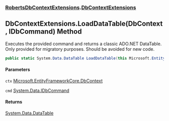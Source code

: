 ### [RobertsDbContextExtensions](RobertsDbContextExtensions 'RobertsDbContextExtensions').[DbContextExtensions](DbContextExtensions 'RobertsDbContextExtensions.DbContextExtensions')
## DbContextExtensions.LoadDataTable(DbContext, IDbCommand) Method
Executes the provided command and returns a classic ADO.NET DataTable.   
Only provided for migratory purposes. Should be avoided for new code.  
```csharp
public static System.Data.DataTable LoadDataTable(this Microsoft.EntityFrameworkCore.DbContext ctx, System.Data.IDbCommand cmd);
```
#### Parameters
<a name='RobertsDbContextExtensions_DbContextExtensions_LoadDataTable(Microsoft_EntityFrameworkCore_DbContext_System_Data_IDbCommand)_ctx'></a>
`ctx` [Microsoft.EntityFrameworkCore.DbContext](https://docs.microsoft.com/en-us/dotnet/api/Microsoft.EntityFrameworkCore.DbContext 'Microsoft.EntityFrameworkCore.DbContext')  
  
<a name='RobertsDbContextExtensions_DbContextExtensions_LoadDataTable(Microsoft_EntityFrameworkCore_DbContext_System_Data_IDbCommand)_cmd'></a>
`cmd` [System.Data.IDbCommand](https://docs.microsoft.com/en-us/dotnet/api/System.Data.IDbCommand 'System.Data.IDbCommand')  
  
#### Returns
[System.Data.DataTable](https://docs.microsoft.com/en-us/dotnet/api/System.Data.DataTable 'System.Data.DataTable')  
